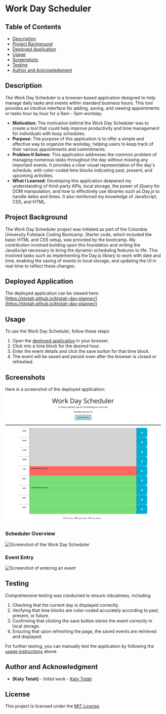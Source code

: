 # Work Day Scheduler

## Table of Contents
- [Description](#description)
- [Project Background](#project-background)
- [Deployed Application](#deployed-application)
- [Usage](#usage)
- [Screenshots](#screenshots)
- [Testing](#testing)
- [Author and Acknowledgment](#author-and-acknowledgement)

## Description

The Work Day Scheduler is a browser-based application designed to help manage daily tasks and events within standard business hours. This tool provides an intuitive interface for adding, saving, and viewing appointments or tasks hour by hour for a 9am - 5pm workday.

- **Motivation:** The motivation behind the Work Day Scheduler was to create a tool that could help improve productivity and time management for individuals with busy schedules.
- **Purpose:** The purpose of this application is to offer a simple and effective way to organize the workday, helping users to keep track of their various appointments and commitments.
- **Problem It Solves:** This application addresses the common problem of managing numerous tasks throughout the day without missing any important events. It provides a clear visual representation of the day's schedule, with color-coded time blocks indicating past, present, and upcoming activities.
- **What I Learned:** Developing this application deepened my understanding of third-party APIs, local storage, the power of jQuery for DOM manipulation, and how to effectively use libraries such as Day.js to handle dates and times. It also reinforced my knowledge of JavaScript, CSS, and HTML.

## Project Background
The Work Day Scheduler project was initiated as part of the Columbia University Fullstack Coding Bootcamp. Starter code, which included the basic HTML and CSS setup, was provided by the bootcamp. My contribution involved building upon this foundation and writing the JavaScript necessary to bring the dynamic scheduling features to life. This involved tasks such as implementing the Day.js library to work with date and time, enabling the saving of events to local storage, and updating the UI in real-time to reflect these changes.

## Deployed Application
The deployed application can be viewed here: [https://ktotah.github.io/ktotah-day-planner/](https://ktotah.github.io/ktotah-day-planner/)

## Usage
To use the Work Day Scheduler, follow these steps:

1. Open the [deployed application](#deployed-application) in your browser.
2. Click into a time block for the desired hour.
3. Enter the event details and click the save button for that time block.
4. The event will be saved and persist even after the browser is closed or refreshed.

## Screenshots

Here is a screenshot of the deployed application:
![Work Day Schedule Site Screenshot](assets/media/screenshot.png)

### Scheduler Overview
![Screenshot of the Work Day Scheduler](path-to-your-screenshot.png)
### Event Entry
![Screenshot of entering an event](path-to-your-screenshot.png)

## Testing

Comprehensive testing was conducted to ensure robustness, including:

1. Checking that the current day is displayed correctly.
2. Verifying that time blocks are color-coded accurately according to past, present, or future.
3. Confirming that clicking the save button stores the event correctly in local storage.
4. Ensuring that upon refreshing the page, the saved events are retrieved and displayed.

For further testing, you can manually test the application by following the [usage instructions](#usage) above.

## Author and Acknowledgment
- **[Katy Totah]** - *Initial work* - [Katy Totah](https://github.com/ktotah)

## License
This project is licensed under the [MIT License](link-to-your-license-file).